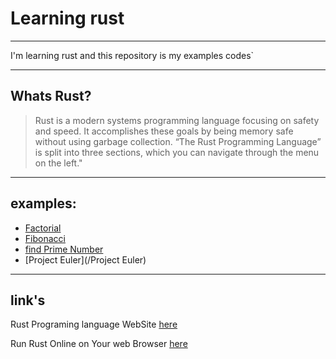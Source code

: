 # Learning rust

---

I'm learning rust and this repository is my examples codes`

---

## Whats Rust?

> Rust is a modern systems programming language focusing on safety and speed.
> It accomplishes these goals by being memory safe without using garbage collection.
> “The Rust Programming Language” is split into three sections, which you can navigate through the menu on the left."

---

## examples:

- [Factorial](/Factorial/factorial.rs)
- [Fibonacci](/Fibonacci/fib.rs)
- [find Prime Number](/is_prime/is_prime.rs)
- [Project Euler](/Project Euler)

---

## link's

Rust Programing language WebSite [here](https://rust-lang.org)

Run Rust Online on Your web Browser [here](https://play.rust-lang.org/)
